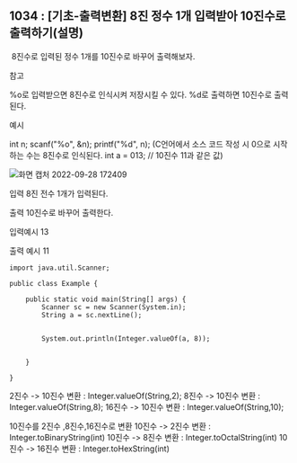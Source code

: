 ## 1034 : [기초-출력변환] 8진 정수 1개 입력받아 10진수로 출력하기(설명)

﻿
8진수로 입력된 정수 1개를 10진수로 바꾸어 출력해보자.

참고

%o로 입력받으면 8진수로 인식시켜 저장시킬 수 있다.
%d로 출력하면 10진수로 출력된다.

예시

int n;
scanf("%o", &n);
printf("%d", n);
(C언어에서 소스 코드 작성 시 0으로 시작하는 수는 8진수로 인식된다. int a = 013; // 10진수 11과 같은 값)

![화면 캡처 2022-09-28 172409](https://user-images.githubusercontent.com/105026909/192728359-8fde369b-8db9-4375-a5f0-701810b944e0.png)


입력
8진 전수 1개가 입력된다.

출력
10진수로 바꾸어 출력한다.

입력예시
13

출력 예시
11

```shell
import java.util.Scanner;

public class Example {

	public static void main(String[] args) {
		Scanner sc = new Scanner(System.in);
		String a = sc.nextLine();


		System.out.println(Integer.valueOf(a, 8));


	}

}
```
2진수 -> 10진수 변환 : Integer.valueOf(String,2);
8진수 -> 10진수 변환 : Integer.valueOf(String,8);
16진수 -> 10진수 변환 : Integer.valueOf(String,10);

10진수를 2진수 ,8진수,16진수로 변환
10진수 -> 2진수 변환 : Integer.toBinaryString(int)
10진수 -> 8진수 변환 : Integer.toOctalString(int)
10진수 -> 16진수 변환 : Integer.toHexString(int)

